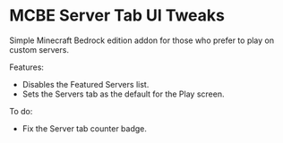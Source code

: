 # MCBE Server Tab UI Tweaks

Simple Minecraft Bedrock edition addon for those who prefer to play on custom servers.

Features:
- Disables the Featured Servers list.
- Sets the Servers tab as the default for the Play screen.

To do:
- Fix the Server tab counter badge.
